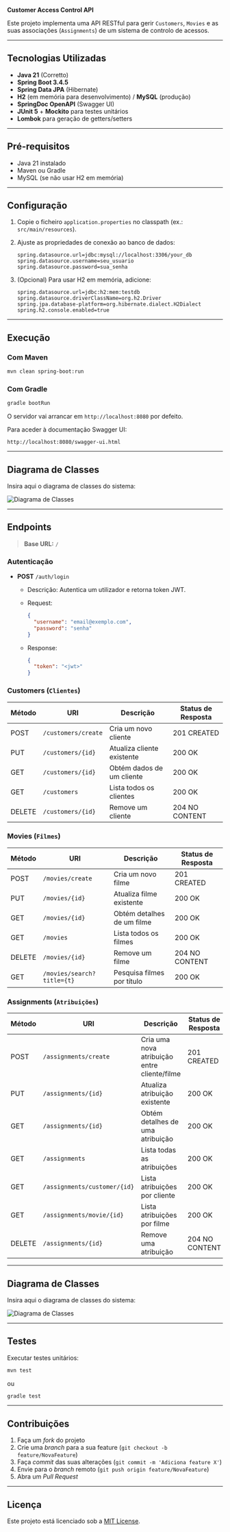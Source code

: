 **Customer Access Control API**

Este projeto implementa uma API RESTful para gerir `Customers`, `Movies` e as suas associações (`Assignments`) de um sistema de controlo de acessos.

---

## Tecnologias Utilizadas

* **Java 21** (Corretto)
* **Spring Boot 3.4.5**
* **Spring Data JPA** (Hibernate)
* **H2** (em memória para desenvolvimento) / **MySQL** (produção)
* **SpringDoc OpenAPI** (Swagger UI)
* **JUnit 5** + **Mockito** para testes unitários
* **Lombok** para geração de getters/setters

---

## Pré-requisitos

* Java 21 instalado
* Maven ou Gradle
* MySQL (se não usar H2 em memória)

---

## Configuração

1. Copie o ficheiro `application.properties` no classpath (ex.: `src/main/resources`).

2. Ajuste as propriedades de conexão ao banco de dados:

   ```properties
   spring.datasource.url=jdbc:mysql://localhost:3306/your_db
   spring.datasource.username=seu_usuario
   spring.datasource.password=sua_senha
   ```

3. (Opcional) Para usar H2 em memória, adicione:

   ```properties
   spring.datasource.url=jdbc:h2:mem:testdb
   spring.datasource.driverClassName=org.h2.Driver
   spring.jpa.database-platform=org.hibernate.dialect.H2Dialect
   spring.h2.console.enabled=true
   ```

---

## Execução

### Com Maven

```bash
mvn clean spring-boot:run
```

### Com Gradle

```bash
gradle bootRun
```

O servidor vai arrancar em `http://localhost:8080` por defeito.

Para aceder à documentação Swagger UI:

```
http://localhost:8080/swagger-ui.html
```

---

## Diagrama de Classes

Insira aqui o diagrama de classes do sistema:

![Diagrama de Classes](docs/class-diagram.png)

---

## Endpoints

> **Base URL:** `/`

### Autenticação

* **POST** `/auth/login`

  * Descrição: Autentica um utilizador e retorna token JWT.
  * Request:

    ```json
    {
      "username": "email@exemplo.com",
      "password": "senha"
    }
    ```
  * Response:

    ```json
    {
      "token": "<jwt>"
    }
    ```

### Customers (`Clientes`)

| Método | URI                 | Descrição                  | Status de Resposta |
| ------ | ------------------- | -------------------------- | ------------------ |
| POST   | `/customers/create` | Cria um novo cliente       | 201 CREATED        |
| PUT    | `/customers/{id}`   | Atualiza cliente existente | 200 OK             |
| GET    | `/customers/{id}`   | Obtém dados de um cliente  | 200 OK             |
| GET    | `/customers`        | Lista todos os clientes    | 200 OK             |
| DELETE | `/customers/{id}`   | Remove um cliente          | 204 NO CONTENT     |

### Movies (`Filmes`)

| Método | URI                        | Descrição                  | Status de Resposta |
| ------ | -------------------------- | -------------------------- | ------------------ |
| POST   | `/movies/create`           | Cria um novo filme         | 201 CREATED        |
| PUT    | `/movies/{id}`             | Atualiza filme existente   | 200 OK             |
| GET    | `/movies/{id}`             | Obtém detalhes de um filme | 200 OK             |
| GET    | `/movies`                  | Lista todos os filmes      | 200 OK             |
| DELETE | `/movies/{id}`             | Remove um filme            | 204 NO CONTENT     |
| GET    | `/movies/search?title={t}` | Pesquisa filmes por título | 200 OK             |

### Assignments (`Atribuições`)

| Método | URI                          | Descrição                                    | Status de Resposta |
| ------ | ---------------------------- | -------------------------------------------- | ------------------ |
| POST   | `/assignments/create`        | Cria uma nova atribuição entre cliente/filme | 201 CREATED        |
| PUT    | `/assignments/{id}`          | Atualiza atribuição existente                | 200 OK             |
| GET    | `/assignments/{id}`          | Obtém detalhes de uma atribuição             | 200 OK             |
| GET    | `/assignments`               | Lista todas as atribuições                   | 200 OK             |
| GET    | `/assignments/customer/{id}` | Lista atribuições por cliente                | 200 OK             |
| GET    | `/assignments/movie/{id}`    | Lista atribuições por filme                  | 200 OK             |
| DELETE | `/assignments/{id}`          | Remove uma atribuição                        | 204 NO CONTENT     |

---

## Diagrama de Classes

Insira aqui o diagrama de classes do sistema:

![Diagrama de Classes](docs/class-diagram.png)

---

## Testes

Executar testes unitários:

```bash
mvn test
```

ou

```bash
gradle test
```

---

## Contribuições

1. Faça um *fork* do projeto
2. Crie uma *branch* para a sua feature (`git checkout -b feature/NovaFeature`)
3. Faça *commit* das suas alterações (`git commit -m 'Adiciona feature X'`)
4. Envie para o *branch* remoto (`git push origin feature/NovaFeature`)
5. Abra um *Pull Request*

---

## Licença

Este projeto está licenciado sob a [MIT License](LICENSE).
